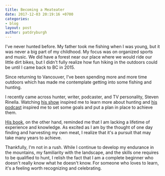 ```yaml
---
title: Becoming a Meateater
date: 2017-12-03 20:19:16 +0700
categories:
- blog
layout: post
author: patdryburgh
---
```


I've never hunted before. My father took me fishing when I was young, but it was never a big part of my childhood. My focus was on organized sports and music. We did have a forest near our place where we would ride our little dirt bikes, but I didn't fully realize how fun hiking in the outdoors could be until I came back to BC in 2015.

Since returning to Vancouver, I've been spending more and more time outdoors which has made me contemplate getting into some fishing and hunting.

I recently came across hunter, writer, podcaster, and TV personality, Steven Rinella. Watching [his show](https://en.wikipedia.org/wiki/MeatEater) inspired me to learn more about hunting and [his podcast](http://www.themeateater.com/podcasts/) inspired me to set some goals and put a plan in place to achieve them.

[His book](https://www.amazon.com/Meat-Eater-Adventures-American-Hunter/dp/0385529821), on the other hand, reminded me that I am lacking a lifetime of experience and knowledge. As excited as I am by the thought of one day finding and harvesting my own meat, I realize that it's a pursuit that may take many years to achieve.

Thankfully, I'm not in a rush. While I continue to develop my endurance in the mountains, my familiarity with the landscape, and the skills one requires to be qualified to hunt, I relish the fact that I am a complete beginner who doesn't really know what he doesn't know. For someone who loves to learn, it's a feeling worth recognizing and celebrating.